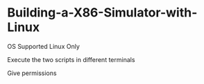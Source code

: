 # Building-a-X86-Simulator-with-Linux
OS Supported Linux Only

Execute the two scripts in different terminals

Give permissions 
